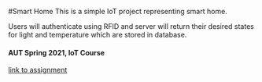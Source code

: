 #Smart Home
This is a simple IoT project representing smart home.

Users will authenticate using RFID and server will return their desired states for light and temperature which are stored in database.
#### AUT Spring 2021, IoT Course
[link to assignment](Assignment-04-Hardware.pdf)